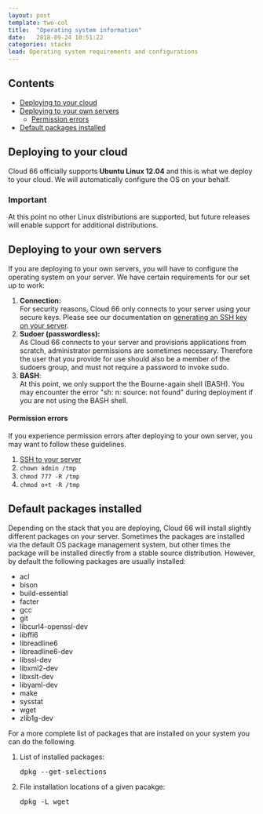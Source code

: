 ```yaml
---
layout: post
template: two-col
title:  "Operating system information"
date:   2018-09-24 10:51:22
categories: stacks
lead: Operating system requirements and configurations
---
```


<h2>Contents</h2>
<ul class="page-toc">
	<li>
		<a href="#cloud">Deploying to your cloud</a>
	</li>
	<li>
    	<a href="#byos">Deploying to your own servers</a>
        	<ul>
        		<li><a href="#errors">Permission errors</a></li>
        	</ul>
    </li>
	<li>
		<a href="#packages">Default packages installed</a>
	</li>
</ul>

<h2 id="cloud">Deploying to your cloud</h2>

Cloud 66 officially supports <strong>Ubuntu Linux 12.04</strong> and this is what we deploy to your cloud. We will automatically configure the OS on your behalf.

<div class="notice">
	<h3>Important</h3>
    <p>At this point no other Linux distributions are supported, but future releases will enable support for additional distributions.</p>
</div>

<h2 id="byos">Deploying to your own servers</h2>

If you are deploying to your own servers, you will have to configure the operating system on your server. We have certain requirements for our set up to work:

1. **Connection:**<br/>
For security reasons, Cloud 66 only connects to your server using your secure keys. Please see our documentation on [generating an SSH key on your server](/how-to/ssh-keys.html).
2. **Sudoer (passwordless):**<br/>
As Cloud 66 connects to your server and provisions applications from scratch, administrator permissions are sometimes necessary. Therefore the user that you provide for use should also be a member of the sudoers group, and must not require a password to invoke sudo.
3. **BASH**:<br/>
At this point, we only support the the Bourne-again shell (BASH). You may encounter the error "sh: n: source: not found" during deployment if you are not using the BASH shell.

<h4 id="errors">Permission errors</h4>
If you experience permission errors after deploying to your own server, you may want to follow these guidelines.

1. [SSH to your server](/how-to/shell-to-your-servers.html)
2. `chown admin /tmp`
3. `chmod 777 -R /tmp`
4. `chmod o+t -R /tmp`

<h2 id="packages">Default packages installed</h2>

Depending on the stack that you are deploying, Cloud 66 will install slightly different packages on your server. Sometimes the packages are installed via the default OS package management system, but other times the package will be installed directly from a stable source distribution.
However, by default the following packages are usually installed:

<ul class="multi-col">
    <li>acl</li>
    <li>bison</li>
    <li>build-essential</li>
    <li>facter</li>
    <li>gcc</li>
    <li>git</li>
    <li>libcurl4-openssl-dev</li>
    <li>libffi6</li>
    <li>libreadline6</li>
    <li>libreadline6-dev</li>
    <li>libssl-dev</li>
    <li>libxml2-dev</li>
    <li>libxslt-dev</li>
    <li>libyaml-dev</li>
    <li>make</li>
    <li>sysstat</li>
    <li>wget</li>
    <li>zlib1g-dev</li>
</ul>

For a more complete list of packages that are installed on your system you can do the following.
<ol>
<li>List of installed packages: <pre class="terminal">dpkg --get-selections</pre></li>
<li>File installation locations of a given pacakge: <pre class="terminal">dpkg -L wget</pre></li>
</ol>

